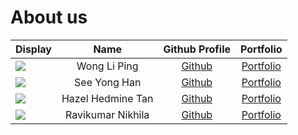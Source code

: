 # About us

Display | Name | Github Profile | Portfolio 
--------|:----:|:--------------:|:---------:
![](https://via.placeholder.com/100.png?text=Photo) | Wong Li Ping | [Github](https://github.com/) | [Portfolio](docs/team/liping-eng.md)
![](https://via.placeholder.com/100.png?text=Photo) | See Yong Han | [Github](https://github.com/BlubberMonster) | [Portfolio](docs/team/blubbermonster.md)
![](https://via.placeholder.com/100.png?text=Photo) | Hazel Hedmine Tan | [Github](https://github.com/hazelhedmine) | [Portfolio](docs/team/hazelhedmine.md)
![](https://via.placeholder.com/100.png?text=Photo) | Ravikumar Nikhila | [Github](https://github.com/) | [Portfolio](docs/team/nivikcivik.md)
